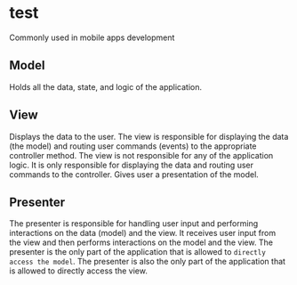 # test

Commonly used in mobile apps development

## Model

Holds all the data, state, and logic of the application.

## View

Displays the data to the user. The view is responsible for displaying the data (the model) and routing user commands (events) to the appropriate controller method. The view is not responsible for any of the application logic. It is only responsible for displaying the data and routing user commands to the controller.
    Gives user a presentation of the model.

## Presenter

The presenter is responsible for handling user input and performing interactions on the data (model) and the view. It receives user input from the view and then performs interactions on the model and the view. The presenter is the only part of the application that is allowed to `directly access the model`. The presenter is also the only part of the application that is allowed to directly access the view.
